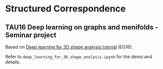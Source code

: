 # Structured Correspondence
## TAU16 Deep learning on graphs and menifolds - Seminar project

Based on <a href="https://github.com/jonathanmasci/EG16_tutorial">Deep learning for 3D shape analysis tutorial</a> (EG16). 

Refer to ```deep_learning_for_3D_shape_analysis.ipynb``` for the demo and
details.

